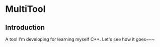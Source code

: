 # MultiTool

## Introduction

A tool I'm developing for learning myself C++. Let's see how it goes~~~
